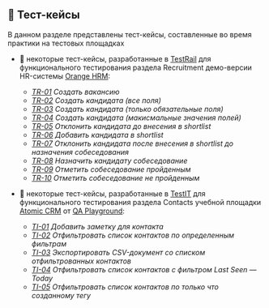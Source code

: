 ## :memo: Тест-кейсы

В данном разделе представлены тест-кейсы, составленные во время практики на тестовых площадках

- :large_blue_circle: некоторые тест-кейсы, разработанные в [TestRail](https://www.testrail.com/) для функционального тестирования раздела Recruitment демо-версии HR-системы [Orange HRM](https://opensource-demo.orangehrmlive.com/):

  - [_TR-01_](/test_cases/orange_hrm/TR-01.png) _Создать вакансию_
  - [_TR-02_](/test_cases/orange_hrm/TR-02.png) _Создать кандидата (все поля)_
  - [_TR-03_](/test_cases/orange_hrm/TR-03.png) _Создать кандидата (только обязательные поля)_
  - [_TR-04_](/test_cases/orange_hrm/TR-04.png) _Создать кандидата (макисмальные значения полей)_
  - [_TR-05_](/test_cases/orange_hrm/TR-05.png) _Отклонить кандидата до внесения в shortlist_
  - [_TR-06_](/test_cases/orange_hrm/TR-06.png) _Добавить кандидата в shortlist_
  - [_TR-07_](/test_cases/orange_hrm/TR-07.png) _Отклонить кандидата после внесения в shortlist до назначения собеседования_
  - [_TR-08_](/test_cases/orange_hrm/TR-08.png) _Назначить кандидату собеседование_
  - [_TR-09_](/test_cases/orange_hrm/TR-09.png) _Отметить собеседование пройденным_
  - [_TR-10_](/test_cases/orange_hrm/TR-10.png) _Отметить собеседование не пройденным_

- :large_blue_circle: некоторые тест-кейсы, разработанные в [TestIT](https://testit.software/) для функционального тестирования раздела Contacts учебной площадки [Atomic CRM](https://release-crm.qa-playground.com/) от [QA Playground](https://qa-playground.com/ru):

  - [_TI-01_](/test_cases/qa_playground_crm/TI-01.png) _Добавить заметку для контакта_
  - [_TI-02_](/test_cases/qa_playground_crm/TI-02.png) _Отфильтровать список контактов по определенным фильтрам_
  - [_TI-03_](/test_cases/qa_playground_crm/TI-03.png) _Экспортировать CSV-документ со списком отфильтрованных контактов_
  - [_TI-04_](/test_cases/qa_playground_crm/TI-04.png) _Отфильтровать список контактов с фильтром Last Seen — Today_
  - [_TI-05_](/test_cases/qa_playground_crm/TI-05.png) _Отфильтровать список контактов по только что созданному тегу_
